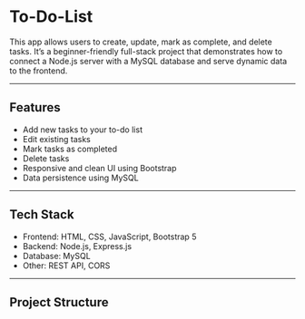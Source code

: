 # To-Do-List
This app allows users to create, update, mark as complete, and delete tasks. It’s a beginner-friendly full-stack project that demonstrates how to connect a Node.js server with a MySQL database and serve dynamic data to the frontend.

---

## Features

- Add new tasks to your to-do list
- Edit existing tasks
- Mark tasks as completed
- Delete tasks
- Responsive and clean UI using Bootstrap
- Data persistence using MySQL

---

## Tech Stack

- Frontend: HTML, CSS, JavaScript, Bootstrap 5  
- Backend: Node.js, Express.js  
- Database: MySQL  
- Other: REST API, CORS

---

## Project Structure

